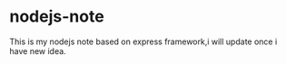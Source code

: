 # nodejs-note
This is my nodejs note based on express framework,i will update once i have new idea.
